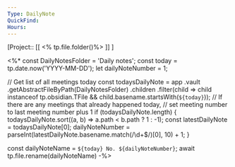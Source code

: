 ```yaml
---
Type: DailyNote
QuickFind: 
Hours:
---
```

[Project::  [[ <% tp.file.folder()%> ]] ]

<%*
const DailyNotesFolder = 'Daily notes';
const today = tp.date.now('YYYY-MM-DD');
let dailyNoteNumber = 1;

// Get list of all meetings today
const todaysDailyNote = app
  .vault
  .getAbstractFileByPath(DailyNotesFolder)
  .children
  .filter(child => child instanceof tp.obsidian.TFile && child.basename.startsWith(`${today}`));
// If there are any meetings that already happened today,
// set meeting number to last meeting number plus 1
if (todaysDailyNote.length) {
  todaysDailyNote.sort((a, b) => a.path < b.path ? 1 : -1);
  const latestDailyNote = todaysDailyNote[0];
  dailyNoteNumber = parseInt(latestDailyNote.basename.match(/\d+$/)[0], 10) + 1;
}

const dailyNoteName = `${today} No. ${dailyNoteNumber}`;
await tp.file.rename(dailyNoteName)
-%>




